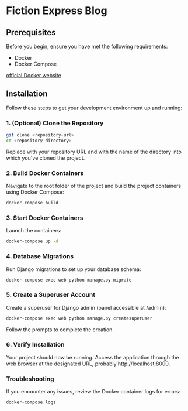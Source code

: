 # Fiction Express Blog

## Prerequisites

Before you begin, ensure you have met the following requirements:
- Docker
- Docker Compose

[official Docker website](https://docs.docker.com/get-docker/)

## Installation

Follow these steps to get your development environment up and running:

### 1. (Optional) Clone the Repository

```bash
git clone <repository-url>
cd <repository-directory>
```

Replace <repository-url> with your repository URL and <repository-directory> with the name of the directory into which you've cloned the project.

### 2. Build Docker Containers

Navigate to the root folder of the project and build the project containers using Docker Compose:  

```bash
docker-compose build
```

### 3. Start Docker Containers

Launch the containers:

```bash
docker-compose up -d
```

### 4. Database Migrations

Run Django migrations to set up your database schema:

```bash
docker-compose exec web python manage.py migrate
```

### 5. Create a Superuser Account

Create a superuser for Django admin (panel accessible at /admin):

```bash
docker-compose exec web python manage.py createsuperuser
```
Follow the prompts to complete the creation.

### 6. Verify Installation
Your project should now be running. Access the application through the web browser at the designated URL, probably http://localhost:8000.

### Troubleshooting

If you encounter any issues, review the Docker container logs for errors:

```bash
docker-compose logs
```